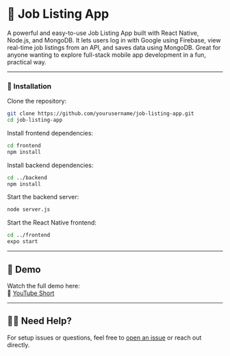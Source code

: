 # 💼 Job Listing App

A powerful and easy-to-use Job Listing App built with React Native, Node.js, and MongoDB. It lets users log in with Google using Firebase, view real-time job listings from an API, and saves data using MongoDB. Great for anyone wanting to explore full-stack mobile app development in a fun, practical way.

---

### 📂 Installation

Clone the repository:

```bash
git clone https://github.com/yourusername/job-listing-app.git
cd job-listing-app
```

Install frontend dependencies:

```bash
cd frontend
npm install
```

Install backend dependencies:

```bash
cd ../backend
npm install
```

Start the backend server:

```bash
node server.js
```

Start the React Native frontend:

```bash
cd ../frontend
expo start
```
---

## 🎥 Demo

Watch the full demo here:  
🔗 [YouTube Short](https://youtu.be/rN0lW8vl0_8)



---

## 🙋‍♂️ Need Help?

For setup issues or questions, feel free to [open an issue](https://github.com/yourusername/job-listing-app/issues) or reach out directly.
